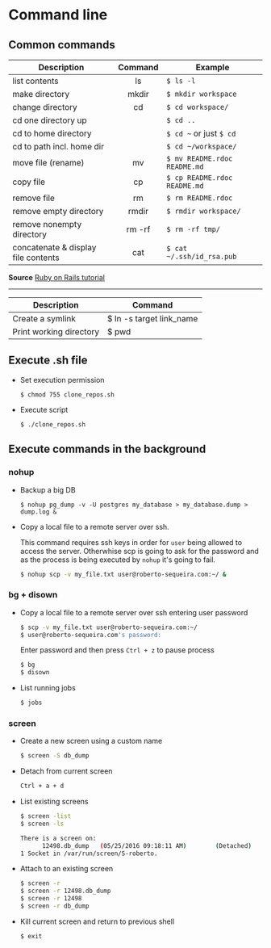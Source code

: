 # Command line

## Common commands

| Description                         | Command              | Example                      |
| ----------------------------------- |:--------------------:| ---------------------------- |
| list contents                       | ls                   | `$ ls -l`                    |
| make directory                      | mkdir <dirname>      | `$ mkdir workspace`          |
| change directory                    | cd <dirname>         | `$ cd workspace/`            |
| cd one directory up                 |                      | `$ cd ..`                    |
| cd to home directory                |                      | `$ cd ~` or just `$ cd`      |
| cd to path incl. home dir           |                      | `$ cd ~/workspace/`          |
| move file (rename)                  | mv <source> <target> | `$ mv README.rdoc README.md` |
| copy file                           | cp <source> <target> | `$ cp README.rdoc README.md` |
| remove file                         | rm <file>            | `$ rm README.rdoc`           |
| remove empty directory              | rmdir <directory>    | `$ rmdir workspace/`         |
| remove nonempty directory           | rm -rf <directory>   | `$ rm -rf tmp/`              |
| concatenate & display file contents | cat <file>           | `$ cat ~/.ssh/id_rsa.pub`    |

**Source** [Ruby on Rails tutorial](https://www.railstutorial.org/book/)

----


| Description                   | Command                             |
| ----------------------------- | ----------------------------------- |
| Create a symlink              | $ ln -s target link_name            | 
| Print working directory       | $ pwd                               |

## Execute .sh file

* Set execution permission

  `$ chmod 755 clone_repos.sh`

* Execute script

  `$ ./clone_repos.sh`

## Execute commands in the background

### nohup

- Backup a big DB
  
  ```
  $ nohup pg_dump -v -U postgres my_database > my_database.dump > dump.log & 

  ```

- Copy a local file to a remote server over ssh. 
 
  This command requires ssh keys in order for `user` being allowed to access the server. Otherwhise scp is going to ask for the password and as the process is being executed by `nohup` it's going to fail.

  ```bash
  $ nohup scp -v my_file.txt user@roberto-sequeira.com:~/ &
  ```

### bg + disown

- Copy a local file to a remote server over ssh entering user password

  ```bash
  $ scp -v my_file.txt user@roberto-sequeira.com:~/
  $ user@roberto-sequeira.com's password:
  ```
  
  Enter password and then press `Ctrl + z` to pause process
  
  ```bash
  $ bg
  $ disown
  ```

- List running jobs
  
  ```bash
  $ jobs
  ```
  
### screen

- Create a new screen using a custom name

  ```bash
  $ screen -S db_dump
  ```
  
- Detach from current screen

  ```bash
  Ctrl + a + d
  ```
- List existing screens

  ```bash
  $ screen -list
  $ screen -ls
  
  There is a screen on:
        12498.db_dump   (05/25/2016 09:18:11 AM)        (Detached)
  1 Socket in /var/run/screen/S-roberto.

  ```

- Attach to an existing screen

  ```bash
  $ screen -r
  $ screen -r 12498.db_dump
  $ screen -r 12498
  $ screen -r db_dump
  ```
  
- Kill current screen and return to previous shell

  ```bash
  $ exit
  ```
